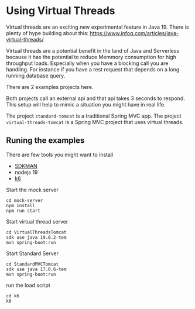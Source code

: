 # Using Virtual Threads

Virtual threads are an exciting new experimental feature in Java 19.  There is plenty of hype building about this: https://www.infoq.com/articles/java-virtual-threads/

Virtual threads are a potential benefit in the land of Java and Serverless because it has the potential to reduce Memmory consumption
for high throughput loads.  Especially when you have a blocking call you are handling.  For instance if you have a rest request that depends on a long running 
database query.

There are 2 examples projects here.  

Both projects call an external api and that api takes 3 seconds to respond.  This setup will help to mimic a situation you might have in real life.

The project `standard-tomcat` is a traditional Spring MVC app.   The project `virtual-threads-tomcat` is a Spring MVC project that uses virtual threads.

## Runing the examples


There are few tools you might want to install

- [SDKMAN](https://sdkman.io/)
- nodejs 19
- [k6](https://k6.io/)


Start the mock server

```
cd mock-server
npm install
npm run start
```

Start virtual thread server

```
cd VirtualThreadsTomcat
sdk use java 19.0.2-tem
mvn spring-boot:run
```

Start Standard Server

```
cd StandardMVCTomcat
sdk use java 17.0.6-tem
mvn spring-boot:run
```

run the load script

```
cd k6
k6 